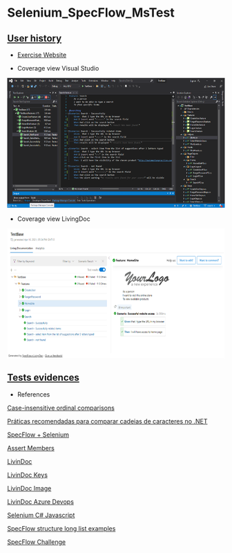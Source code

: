 # Selenium_SpecFlow_MsTest

## [User history](/doc)

* [Exercise Website](http://automationpractice.com/index.php)


* Coverage view Visual Studio 
<img src="/img/scenario5.png" width="550" height="300">


* Coverage view LivingDoc  
<img src="/img/livingDoc5.png" width="550" height="300">

## [Tests evidences](https://gracetorresleite.github.io/SpeckFlowTestBase/LivingDoc/LivingDoc.html)


* References

[Case-insensitive ordinal comparisons](https://docs.microsoft.com/en-us/dotnet/csharp/how-to/compare-strings#case-insensitive-ordinal-comparisons)

[Práticas recomendadas para comparar cadeias de caracteres no .NET](https://docs.microsoft.com/pt-br/dotnet/standard/base-types/best-practices-strings)

[SpecFlow + Selenium](https://rafaelcruz.azurewebsites.net/2016/03/15/behavior-drive-design-bdd-validando-o-comportamento-de-uma-aplicacao-com-vs-2015-specflow-selenium/)

[Assert Members](https://docs.microsoft.com/en-us/previous-versions/visualstudio/visual-studio-2008/ms245282(v=vs.90))

[LivinDoc](https://docs.specflow.org/projects/specflow-livingdoc/en/latest/sbsguides/sbscli.html)

[LivinDoc Keys](https://docs.specflow.org/projects/specflow/en/latest/Gherkin/Gherkin-Reference.html)

[LivinDoc Image](https://docs.specflow.org/projects/specflow-livingdoc/en/latest/Generating/Markdown-and-Embedding-Images.html)

[LivinDoc Azure Devops](https://docs.specflow.org/projects/specflow-livingdoc/en/latest/Installation/Installation.html)

[Selenium C# Javascript](https://www.c-sharpcorner.com/article/execution-of-selenium-web-driver-using-c-sharp-javascript/)

[SpecFlow structure long list examples](https://specflow.org/blog/solving-how-to-structure-a-long-list-of-examples-givenwhenthenwithstyle/)

[SpecFlow Challenge](https://specflow.org/blog/the-given-when-then-with-style-challenge/)
